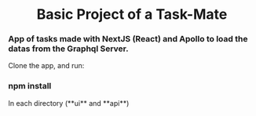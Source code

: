 <div align="center">
<h1>Basic Project of a Task-Mate</h1>
</div>
<h3>App of tasks made with NextJS (React) and Apollo to load the datas from the Graphql Server.</h3>
<p>
Clone the app, and run:
</p>
<h3>
npm install
</h3>
<p>
In each directory (**ui** and **api**)
</p>